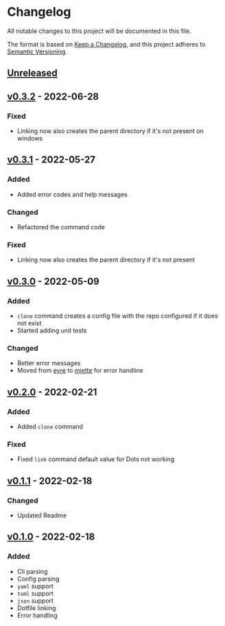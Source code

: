 # Changelog
All notable changes to this project will be documented in this file.

The format is based on [Keep a Changelog](https://keepachangelog.com/en/1.0.0/),
and this project adheres to [Semantic Versioning](https://semver.org/spec/v2.0.0.html).

## [Unreleased]

## [v0.3.2] - 2022-06-28

### Fixed

- Linking now also creates the parent directory if it's not present on windows

## [v0.3.1] - 2022-05-27

### Added

- Added error codes and help messages

### Changed

- Refactored the command code

### Fixed

- Linking now also creates the parent directory if it's not present

 ## [v0.3.0] - 2022-05-09

### Added

- `clone` command creates a config file with the repo configured if it does not exist
- Started adding unit tests

### Changed

- Better error messages
- Moved from [eyre](https://crates.io/crates/eyre) to [miette](https://crates.io/crates/miette) for error handline

## [v0.2.0] - 2022-02-21

### Added

- Added `clone` command

### Fixed

- Fixed `link` command default value for Dots not working

## [v0.1.1] - 2022-02-18

### Changed

- Updated Readme

## [v0.1.0] - 2022-02-18

### Added

- Cli parsing
- Config parsing
- `yaml` support
- `toml` support
- `json` support
- Dotfile linking
- Error handling

[Unreleased]: https://github.com/volllly/rotz/compare/v0.3.2...HEAD
[v0.3.2]: https://github.com/volllly/rotz/releases/tag/v0.3.2
[v0.3.1]: https://github.com/volllly/rotz/releases/tag/v0.3.1
[v0.3.0]: https://github.com/volllly/rotz/releases/tag/v0.3.0
[v0.2.0]: https://github.com/volllly/rotz/releases/tag/v0.2.0
[v0.1.1]: https://github.com/volllly/rotz/releases/tag/v0.1.1
[v0.1.0]: https://github.com/volllly/rotz/releases/tag/v0.1.0
